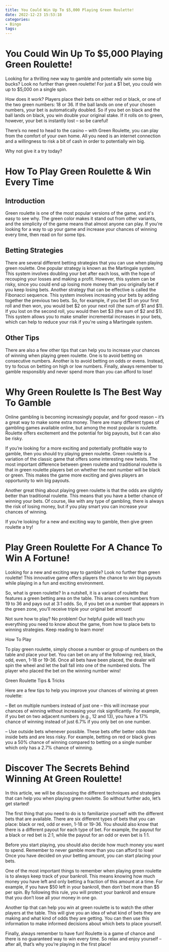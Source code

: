 ```yaml
---
title: You Could Win Up To $5,000 Playing Green Roulette!
date: 2022-12-23 15:53:18
categories:
- Bingo
tags:
---
```



#  You Could Win Up To $5,000 Playing Green Roulette!

Looking for a thrilling new way to gamble and potentially win some big bucks? Look no further than green roulette! For just a $1 bet, you could win up to $5,000 on a single spin.

How does it work? Players place their bets on either red or black, or one of the two green numbers: 18 or 36. If the ball lands on one of your chosen numbers, your bet is automatically doubled. So if you bet on black and the ball lands on black, you win double your original stake. If it rolls on to green, however, your bet is instantly lost – so be careful!

There’s no need to head to the casino – with Green Roulette, you can play from the comfort of your own home. All you need is an internet connection and a willingness to risk a bit of cash in order to potentially win big.

Why not give it a try today?

#  How To Play Green Roulette & Win Every Time

## Introduction

Green roulette is one of the most popular versions of the game, and it's easy to see why. The green color makes it stand out from other variants, and the simplicity of the game means that almost anyone can play. If you're looking for a way to up your game and increase your chances of winning every time, then read on for some tips.

## Betting Strategies

There are several different betting strategies that you can use when playing green roulette. One popular strategy is known as the Martingale system. This system involves doubling your bet after each loss, with the hope of recouping your losses and making a profit. However, this system can be risky, since you could end up losing more money than you originally bet if you keep losing bets. Another strategy that can be effective is called the Fibonacci sequence. This system involves increasing your bets by adding together the previous two bets. So, for example, if you bet $1 on your first roll and then won, you would bet $2 on your next roll (the sum of $1 and $1). If you lost on the second roll, you would then bet $3 (the sum of $2 and $1). This system allows you to make smaller incremental increases in your bets, which can help to reduce your risk if you're using a Martingale system.

## Other Tips

There are also a few other tips that can help you to increase your chances of winning when playing green roulette. One is to avoid betting on consecutive numbers. Another is to avoid betting on odds or evens. Instead, try to focus on betting on high or low numbers. Finally, always remember to gamble responsibly and never spend more than you can afford to lose!

#  Why Green Roulette Is The Best Way To Gamble

Online gambling is becoming increasingly popular, and for good reason – it’s a great way to make some extra money. There are many different types of gambling games available online, but among the most popular is roulette. Roulette offers excitement and the potential for big payouts, but it can also be risky.

If you’re looking for a more exciting and potentially profitable way to gamble, then you should try playing green roulette. Green roulette is a variation of the classic game that offers some interesting new twists. The most important difference between green roulette and traditional roulette is that in green roulette players bet on whether the next number will be black or green. This makes the game more exciting and gives players an opportunity to win big payouts.

Another great thing about playing green roulette is that the odds are slightly better than traditional roulette. This means that you have a better chance of winning your bets. Of course, like with any type of gambling, there is always the risk of losing money, but if you play smart you can increase your chances of winning.

If you’re looking for a new and exciting way to gamble, then give green roulette a try!

#  Play Green Roulette For A Chance To Win A Fortune!

Looking for a new and exciting way to gamble? Look no further than green roulette! This innovative game offers players the chance to win big payouts while playing in a fun and exciting environment.

So, what is green roulette? In a nutshell, it is a variant of roulette that features a green betting area on the table. This area covers numbers from 19 to 36 and pays out at 3:1 odds. So, if you bet on a number that appears in the green zone, you’ll receive triple your original bet amount!

Not sure how to play? No problem! Our helpful guide will teach you everything you need to know about the game, from how to place bets to winning strategies. Keep reading to learn more!

How To Play

To play green roulette, simply choose a number or group of numbers on the table and place your bet. You can bet on any of the following: red, black, odd, even, 1-18 or 19-36. Once all bets have been placed, the dealer will spin the wheel and let the ball fall into one of the numbered slots. The player who placed the bet on the winning number wins!

Green Roulette Tips & Tricks

Here are a few tips to help you improve your chances of winning at green roulette:

– Bet on multiple numbers instead of just one – this will increase your chances of winning without increasing your risk significantly. For example, if you bet on two adjacent numbers (e.g., 12 and 13), you have a 17% chance of winning instead of just 6.7% if you only bet on one number.

– Use outside bets whenever possible. These bets offer better odds than inside bets and are less risky. For example, betting on red or black gives you a 50% chance of winning compared to betting on a single number which only has a 2.7% chance of winning.

#  Discover The Secrets Behind Winning At Green Roulette!

In this article, we will be discussing the different techniques and strategies that can help you when playing green roulette. So without further ado, let’s get started!

The first thing that you need to do is to familiarize yourself with the different bets that are available. There are six different types of bets that you can place: black or red, odd or even, 1-18 or 19-36. You should also know that there is a different payout for each type of bet. For example, the payout for a black or red bet is 2:1, while the payout for an odd or even bet is 1:1.

Before you start playing, you should also decide how much money you want to spend. Remember to never gamble more than you can afford to lose! Once you have decided on your betting amount, you can start placing your bets.

One of the most important things to remember when playing green roulette is to always keep track of your bankroll. This means knowing how much money you have left and only betting a fraction of this amount at a time. For example, if you have $50 left in your bankroll, then don’t bet more than $5 per spin. By following this rule, you will protect your bankroll and ensure that you don’t lose all your money in one go.

Another tip that can help you win at green roulette is to watch the other players at the table. This will give you an idea of what kind of bets they are making and what kind of odds they are getting. You can then use this information to make informed decisions about which bets to place yourself.

Finally, always remember to have fun! Roulette is a game of chance and there is no guaranteed way to win every time. So relax and enjoy yourself – after all, that’s why you’re playing in the first place!